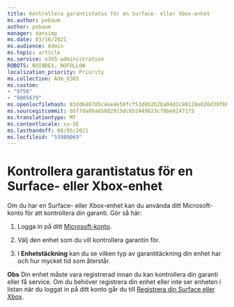 ```yaml
---
title: Kontrollera garantistatus för en Surface- eller Xbox-enhet
ms.author: pebaum
author: pebaum
manager: dansimp
ms.date: 03/16/2021
ms.audience: Admin
ms.topic: article
ms.service: o365-administration
ROBOTS: NOINDEX, NOFOLLOW
localization_priority: Priority
ms.collection: Adm_O365
ms.custom:
- "9756"
- "9005679"
ms.openlocfilehash: 83dd648705c4ee4e58fcf53d0b2b2ba04d2c80128e826d39fbb2061eb547f63e
ms.sourcegitcommit: b5f7da89a650d2915dc652449623c78be6247175
ms.translationtype: MT
ms.contentlocale: sv-SE
ms.lasthandoff: 08/05/2021
ms.locfileid: "53989069"
---
```

# <a name="check-the-warranty-status-for-a-surface-or-xbox-device"></a>Kontrollera garantistatus för en Surface- eller Xbox-enhet

Om du har en Surface- eller Xbox-enhet kan du använda ditt Microsoft-konto för att kontrollera din garanti. Gör så här:

1. Logga in på ditt [Microsoft-konto](https://account.microsoft.com/devices/). 

1. Välj den enhet som du vill kontrollera garantin för.

1. I **Enhetstäckning** kan du se vilken typ av garantitäckning din enhet har och hur mycket tid som återstår.

**Obs** Din enhet måste vara registrerad innan du kan kontrollera din garanti eller få service. Om du behöver registrera din enhet eller inte ser enheten i listan när du loggat in på ditt konto går du till [Registrera din Surface eller Xbox](https://support.microsoft.com/surface/register-your-surface-or-xbox-fd7d73f8-b0e6-c9fa-e83b-0b64652e2376).
